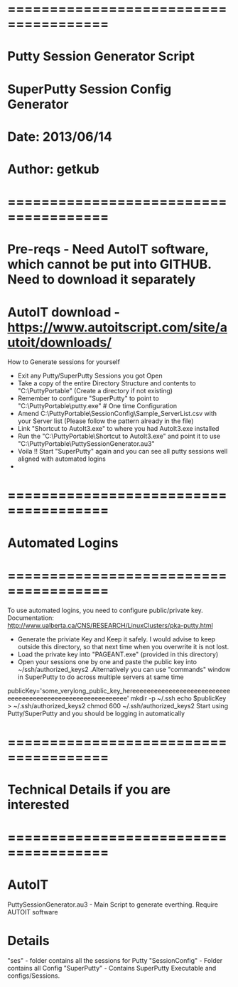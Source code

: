 # ======================================
#  Putty Session Generator Script
#  SuperPutty Session Config Generator
#  Date: 2013/06/14
#  Author: getkub
# ======================================
# Pre-reqs - Need AutoIT software, which cannot be put into GITHUB. Need to download it separately 
# AutoIT download - https://www.autoitscript.com/site/autoit/downloads/

How to Generate sessions for yourself
- Exit any Putty/SuperPutty Sessions you got Open
- Take a copy of the entire Directory Structure and contents to "C:\PuttyPortable"  (Create a directory if not existing)
- Remember to configure "SuperPutty" to point to  "C:\PuttyPortable\putty.exe"  # One time Configuration
- Amend C:\PuttyPortable\SessionConfig\Sample_ServerList.csv  with your Server list (Please follow the pattern already in the file)
- Link "Shortcut to AutoIt3.exe" to where you had AutoIt3.exe installed
- Run the "C:\PuttyPortable\Shortcut to AutoIt3.exe" and point it to use "C:\PuttyPortable\PuttySessionGenerator.au3"
- Voila !!  Start "SuperPutty" again and you can see all putty sessions well aligned with automated logins
- 

# ======================================
# Automated Logins
# ======================================
To use automated logins, you need to configure public/private key. Documentation: http://www.ualberta.ca/CNS/RESEARCH/LinuxClusters/pka-putty.html

- Generate the priviate Key and Keep it safely. I would advise to keep outside this directory, so that next time when you overwrite it is not lost.
- Load the private key into "PAGEANT.exe" (provided in this directory)
- Open your sessions one by one and paste the public key  into ~/ssh/authorized_keys2  .Alternatively you can use "commands" window in SuperPutty to do across multiple servers at same time

publicKey='some_verylong_public_key_hereeeeeeeeeeeeeeeeeeeeeeeeeeeeeeeeeeeeeeeeeeeeeeeeeeeeeeeeeeee'
mkdir -p ~/.ssh
echo $publicKey > ~/.ssh/authorized_keys2
chmod 600 ~/.ssh/authorized_keys2
Start using Putty/SuperPutty and you should be logging in automatically


# ======================================
# Technical Details if you are interested
# ======================================
# AutoIT
PuttySessionGenerator.au3		- Main Script to generate everthing. Require AUTOIT software

# Details
"ses" 							  - folder contains all the sessions for Putty
"SessionConfig" 			- Folder contains all Config
"SuperPutty"					- Contains SuperPutty Executable and configs/Sessions. 
